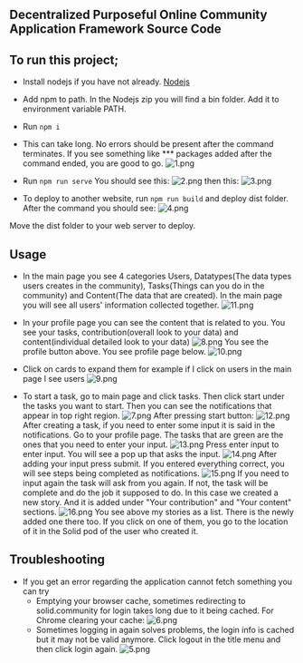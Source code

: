 ## Decentralized Purposeful Online Community Application Framework Source Code

## To run this project;
  * Install nodejs if you have not already. [Nodejs](https://nodejs.org/en/)
  * Add npm to path. In the Nodejs zip you will find a bin folder. Add it to environment variable PATH.
  * Run `npm i`
  * This can take long. No errors should be present after the command terminates. If you see something like *** packages added after the command ended, you are good to go.
  ![1.png](./images/1.png)
  * Run `npm run serve`
  You should see this:
  ![2.png](./images/2.png)
  then this: 
  ![3.png](./images/3.png)
  
* To deploy to another website, run `npm run build` and deploy dist folder. After the command you should see: 
  ![4.png](./images/4.png)

Move the dist folder to your web server to deploy. 

## Usage
* In the main page you see 4 categories Users, Datatypes(The data types users creates in the community), Tasks(Things can you do in the community) and Content(The data that are created). In the main page you will see all users' information collected together.
  ![11.png](./images/11.png)
* In your profile page you can see the content that is related to you. You see your tasks, contribution(overall look to your data) and content(individual detailed look to your data)
  ![8.png](./images/8.png)
  You see the profile button above. You see profile page below.
  ![10.png](./images/10.png)

* Click on cards to expand them for example if I click on users in the main page I see users 
  ![9.png](./images/9.png)
* To start a task, go to main page and click tasks. Then click start under the tasks you want to start. Then you can see the notifications that appear in top right region.
  ![7.png](./images/7.png)
  After pressing start button: 
  ![12.png](./images/12.png)
  After creating a task, if you need to enter some input it is said in the notifications. Go to your profile page. The tasks that are green are the ones that you need to enter your input.
  ![13.png](./images/13.png)
  Press enter input to enter input. You will see a pop up that asks the input. 
  ![14.png](./images/14.png)
  After adding your input press submit. If you entered everything correct, you will see steps being completed as notifications. 
  ![15.png](./images/15.png)
  If you need to input again the task will ask from you again. If not, the task will be complete and do the job it supposed to do. In this case we created a new story. And it is added under "Your contribution"  and "Your content" sections. 
  ![16.png](./images/16.png)
  You see above my stories as a list. There is the newly added one there too.  If you click on one of them, you go to the location of it in the Solid pod of the user who created it.


## Troubleshooting
* If you get an error regarding the application cannot fetch something you can try
  * Emptying your browser cache, sometimes redirecting to solid.community for login takes long due to it being cached. For Chrome clearing your cache: 
  ![6.png](./images/6.png)
  * Sometimes logging in again solves problems, the login info is cached but it may not be valid anymore. Click logout in the title menu and then click login again.
  ![5.png](./images/5.png)